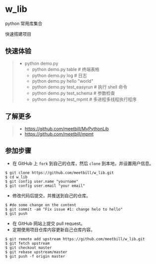 # w_lib
python 常用库集合

快速搭建项目

## 快速体验

> * python demo.py
>   * python demo.py table           # 终端表格
>   * python demo.py log             # 日志
>   * python demo.py hello "world"   
>   * python demo.py test_easyrun    # 执行 shell 命令
>   * python demo.py test_schema     # 参数检查
>   * python demo.py test_mpmt       # 多进程多线程执行程序

## 了解更多

> * https://github.com/meetbill/MyPythonLib
> * https://github.com/meetbill/mpmt

## 参加步骤

* 在 GitHub 上 `fork` 到自己的仓库，然后 `clone` 到本地，并设置用户信息。
```
$ git clone https://github.com/meetbill/w_lib.git
$ cd w_lib
$ git config user.name "yourname"
$ git config user.email "your email"
```
* 修改代码后提交，并推送到自己的仓库。
```
$ #do some change on the content
$ git commit -am "Fix issue #1: change helo to hello"
$ git push
```
* 在 GitHub 网站上提交 pull request。
* 定期使用项目仓库内容更新自己仓库内容。
```
$ git remote add upstream https://github.com/meetbill/w_lib.git
$ git fetch upstream
$ git checkout master
$ git rebase upstream/master
$ git push -f origin master
```
